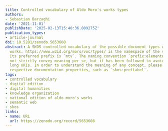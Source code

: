 ```yaml
---
title: Controlled vocabulary of Aldo Moro's works types
authors:
- Sebastian Barzaghi
date: '2021-11-01'
publishDate: '2025-02-13T15:40:36.809275Z'
publication_types:
- article-journal
doi: 10.5281/zenodo.5653608
abstract: A SKOS controlled vocabulary of the possible document types of Aldo Moro's
  works. https://www.w3id.org/moro/voc/types/ is the namespace of the vocabulary.
  Its preferred prefix is `mtv`. The naming convention `prefix:elementnumber ̀does
  not strictly convey meaning per se, but it has been followed to avoid excessively
  long URIs. In order to understand the meaning of any concept, please refer to its
  respective documentation properties, such as `skos:prefLabel`.
tags:
- controlled vocabulary
- digital edition
- digital humanities
- knowledge organization
- national edition of aldo moro's works
- semantic web
- skos
links:
- name: URL
  url: https://zenodo.org/record/5653608
---
```

